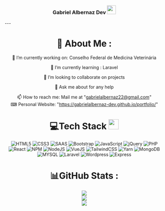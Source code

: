 <h3 align="center">
  Gabriel Albernaz Dev
  <img src="https://media.giphy.com/media/hvRJCLFzcasrR4ia7z/giphy.gif" width="28">
</h3>
---
<div align="center">
  
# 📖 About Me :
  🔭 I’m currently working on: Conselho Federal de Medicina Veterinária
  
  🌱 I’m currently learning : Laravel

  👯 I’m looking to collaborate on projects

  💬 Ask me about for any help

  📫 How to reach me: Mail me at "gabrielalbernaz22@gmail.com" <br>
  ⌨ Personal Website: "https://gabrielalbernaz-dev.github.io/portfolio/"

# 💻Tech Stack <img src = "https://media2.giphy.com/media/QssGEmpkyEOhBCb7e1/giphy.gif?cid=ecf05e47a0n3gi1bfqntqmob8g9aid1oyj2wr3ds3mg700bl&rid=giphy.gif" width = 32px> 
![HTML5](https://img.shields.io/badge/html5-%23E34F26.svg?style=for-the-badge&logo=html5&logoColor=white) ![CSS3](https://img.shields.io/badge/css3-%231572B6.svg?style=for-the-badge&logo=css3&logoColor=white) ![SAAS](https://img.shields.io/badge/Sass-CC6699?style=for-the-badge&logo=sass&logoColor=white
) ![Bootstrap](https://img.shields.io/badge/Bootstrap-563D7C?style=for-the-badge&logo=bootstrap&logoColor=white) ![JavaScript](https://img.shields.io/badge/javascript-%23323330.svg?style=for-the-badge&logo=javascript&logoColor=%23F7DF1E) ![jQuery](https://img.shields.io/badge/jQuery-0769AD?style=for-the-badge&logo=jquery&logoColor=white) ![PHP](https://img.shields.io/badge/PHP-777BB4?style=for-the-badge&logo=php&logoColor=white
) ![React](https://img.shields.io/badge/React-20232A?style=for-the-badge&logo=react&logoColor=61DAFB) ![NPM](https://img.shields.io/badge/NPM-%23000000.svg?style=for-the-badge&logo=npm&logoColor=white) ![NodeJS](https://img.shields.io/badge/node.js-6DA55F?style=for-the-badge&logo=node.js&logoColor=white) ![VueJS](https://img.shields.io/badge/Vue.js-35495E?style=for-the-badge&logo=vue.js&logoColor=4FC08D
) ![TailwindCSS](https://img.shields.io/badge/tailwindcss-%2338B2AC.svg?style=for-the-badge&logo=tailwind-css&logoColor=white) ![Yarn](https://img.shields.io/badge/yarn-%232C8EBB.svg?style=for-the-badge&logo=yarn&logoColor=white) ![MongoDB](https://img.shields.io/badge/MongoDB-%234ea94b.svg?style=for-the-badge&logo=mongodb&logoColor=white) ![MYSQL](https://img.shields.io/badge/MySQL-00000F?style=for-the-badge&logo=mysql&logoColor=white
) ![Laravel](https://img.shields.io/badge/Laravel-FF2D20?style=for-the-badge&logo=laravel&logoColor=white
) ![Wordpress](https://img.shields.io/badge/WordPress-006E93?style=for-the-badge&logo=wordpress&logoColor=white) ![Express](https://img.shields.io/badge/Express.js-404D59?style=for-the-badge
)
# 📊GitHub Stats :
![](https://github-readme-stats.vercel.app/api?username=GabrielAlbernaz-Dev&theme=radical&hide_border=false&include_all_commits=false&count_private=false)<br/>
![](https://github-readme-streak-stats.herokuapp.com/?user=GabrielAlbernaz-Dev&theme=radical&hide_border=false)<br/>
![](https://github-readme-stats.vercel.app/api/top-langs/?username=GabrielAlbernaz-Dev&theme=radical&hide_border=false&include_all_commits=false&count_private=false&layout=compact)

</div>
